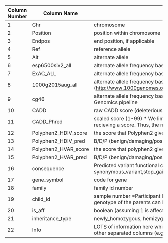 | Column Number| Column Name| Column Description|
| --- | --- | --- | 
|1| Chr | chromosome|
|2| Position | position within chromosome|
|3| Endpos | end position, if applicable|
|4| Ref | reference allele|
|5| Alt | alternate allele|
|6| esp6500siv2_all | alternate allele frequency based on all ethnicities provided in the NHLBI Exome Sequencing Project|
|7| ExAC_ALL | alternate allele frequency based on all ethnicities provided in ExAC?|
|8| 1000g2015aug_all | alternate allele frequency based on all ethnicities provided in 1000G, Aug 2015 (http://www.1000genomes.org/)|
|9| cg46 | alternate allele frequency based on 46 unrelated samples sequenced and processed with the Complete Genomics pipeline|
|10| CADD | raw CADD score (deleterious-ness of the SNP/inDEL)|
|11| CADD_Phred | scaled score (1-99) * We limited this (due to data size and interest) to the top 10% of deleterious variants recieving a score. Thus, the max score listed will be 10. |
|12| Polyphen2_HDIV_score | the score that Polyphen2 gives the snp based on the HumDiv database.  usually NA in this file|
|13| Polyphen2_HDIV_pred | B/D/P (benign/damaging/possibly damaging)|
|14| Polyphen2_HVAR_score | the score that polyphen2 gives the snp based on the HumVar database.  usually NA in this file|
|15| Polyphen2_HVAR_pred | B/D/P (benign/damaging/possibly damaging)|
|16| consequence | Predicted variant functional consequence as determined by Variant Effect Predictor (VEP) (i.e. synonymous_variant,stop_gained,stop_lost,frameshift_variant,splice_acceptor_variant,splice_donor_variant)|
|17| gene_symbol | code for gene|
|18| family | family id number|
|19| child_id | sample number *Participant ID (from AGRE cohort) only chidren are listed in the flat files since the genotype of the parents can be inferred (and was previously determined) by the inheritance pattern).|
|20| is_aff | boolean (assuming 1 is affected and 0 is not?)|
|21| inheritance_type | newly_homozygous, hemizygous (filtered for these two types only)|
|22| Info | LOTS of information here which we chose to annotate. It provides the source information for many of the other separated columns (e.g., consequence, Polyphen, 1000g).|
